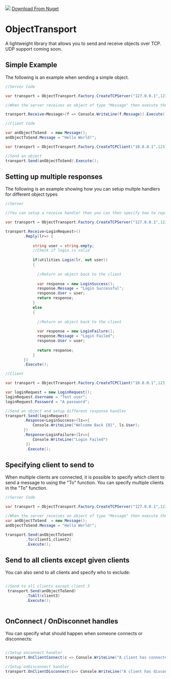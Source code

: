 <img src="https://ci.appveyor.com/api/projects/status/bmq9qol3a49stp6u?svg=true" /> 
<a href="https://www.nuget.org/packages/ObjectTransport">Download From Nuget</a>

# ObjectTransport
A lightweight library that allows you to send and receive objects over TCP. UDP support coming soon.


## Simple Example

The following is an example when sending a simple object.

```csharp
//Server Code

var transport = ObjectTransport.Factory.CreateTCPServer("127.0.0.1",123);

//When the server receives an object of type "Message" then execute the given lambda

transport.Receive<Message>(f => Console.WriteLine(f.Message)).Execute();

//Client Code

var anObjectToSend  = new Message();
anObjectToSend.Message = "Hello World!";

var transport = ObjectTransport.Factory.CreateTCPClient("10.0.0.1",123);

//Send an object
transport.Send(anObjectToSend).Execute();

```

## Setting up multiple responses

The following is an example showing how you can setup multple handlers for different object types

```csharp
//Server

//You can setup a receive handler then you can then specify how to reply when the given object was received.

var transport = ObjectTransport.Factory.CreateTCPServer("127.0.0.1",123);

transport.Receive<LoginRequest>()
        .Reply(lr=> {
            
            string user = string.empty;
            //Check if login is valid
            
            if(utilities.Login(lr, out user))
            {
            
              //Return an object back to the client
              
              var response = new LoginSuccess();
              response.Message = "Login Successful";
              response.User = user;
              return response;
            }
            else
            {
            
              //Return an object back to the client
              
              var response = new LoginFailure();
              response.Message = "Login Failed";
              response.User = user;
              
              return response;
            }
        })
        .Execute();

//Client

var transport = ObjectTransport.Factory.CreateTCPClient("10.0.0.1",123);

var loginRequest = new LoginRequest();
loginRequest.Username = "Test user";
loginRequest.Password = "A password";

//Send an object and setup different response handles
transport.Send(loginRequest)
        .Response<LoginSuccess>(ls=>{
            Console.WriteLine("Welcome Back {0}", ls.User);
        })
        .Response<LoginFailure>(lr=>{
            Console.WriteLine("Login Failed")
         })
         .Execute();
```

## Specifying client to send to

When multiple clients are connected, it is possible to specify which client to send a message to using the "To" function. You can specify multiple clients in the "To" function.

```csharp
//Server Code

var transport = ObjectTransport.Factory.CreateTCPServer("127.0.0.1",123);

//When the server receives an object of type "Message" then execute the given lambda
var anObjectToSend  = new Message();
anObjectToSend.Message = "Hello World!";

transport.Send(anObjectToSend)
         .To(client1,client2)
         .Execute();
```
## Send to all clients except given clients
You can also send to all clients and specify who to exclude:

```csharp

//Send to all clients except client 3
 transport.Send(anObjectToSend)
         .ToAll(client3)
         .Execute();
         
 ```
 
## OnConnect / OnDisconnet handles
 
 You can specify what should happen when someone connects or disconnects:
 
 ```csharp
 
 //Setup onconnect handler
 transport.OnClientConnect(c => Console.WriteLine("A client has connected with ip {0}",c.IPAddress));
 
 //Setup onDisconnect handler
 transport.OnClientDisconnect(c=> Console.WriteLine("A client has disconnected with ip {0}",c.IPAddress));

```
